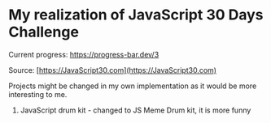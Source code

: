 # My realization of JavaScript 30 Days Challenge

Current progress: https://progress-bar.dev/3

Source: [https://JavaScript30.com](https://JavaScript30.com)

Projects might be changed in my own implementation as it would be more interesting to me.

1. JavaScript drum kit - changed to JS Meme Drum kit, it is more funny